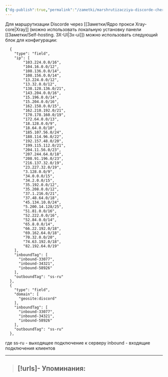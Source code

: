 ```yaml
---
{"dg-publish":true,"permalink":"/zametki/marshrutizacziya-discorde-cherez-xray/","created":"2025-04-20 22:27","updated":"2025-04-25T19:05:23+03:00"}
---
```


Для маршрутизации Discorde через [[Заметки/Ядро прокси Xray-core\|Xray]] (можно использовать локальную установку панели [[Заметки/Self-hosting. 3X-UI\|3x-ui]]) можно использовать следующий блок для конфигурации:

```
  {
    "type": "field",
    "ip": [
		"103.224.0.0/16",
		"104.16.0.0/12",
		"108.136.0.0/14",
		"108.156.0.0/14",
		"13.224.0.0/12",
		"13.32.0.0/12",
		"138.128.136.0/21",
		"143.204.0.0/16",
		"15.196.0.0/14",
		"15.204.0.0/16",
		"162.158.0.0/15",
		"162.210.192.0/21",
		"170.178.160.0/19",
		"172.64.0.0/13",
		"18.128.0.0/9",
		"18.64.0.0/10",
		"185.107.56.0/24",
		"188.114.96.0/22",
		"192.157.48.0/20",
		"199.115.112.0/21",
		"204.11.56.0/23",
		"207.244.64.0/18",
		"208.91.196.0/23",
		"216.137.32.0/19",
		"23.227.32.0/19",
		"3.128.0.0/9",
		"34.0.0.0/15",
		"34.2.0.0/15",
		"35.192.0.0/12",
		"35.208.0.0/12",
		"37.1.216.0/21",
		"37.48.64.0/18",
		"45.134.10.0/24",
		"5.200.14.128/25",
		"51.81.0.0/16",
		"52.222.0.0/16",
		"52.84.0.0/14",
		"65.8.0.0/14",
		"66.22.192.0/18",
		"69.162.64.0/18",
		"70.32.0.0/20",
		"74.63.192.0/18",
		"82.192.64.0/19"
    ],
    "inboundTag": [
      "inbound-33077",
      "inbound-34321",
      "inbound-58926"
    ],
    "outboundTag": "ss-ru"
  },
  {
    "type": "field",
    "domain": [
      "geosite:discord"
    ],
    "inboundTag": [
      "inbound-33077",
      "inbound-34321",
      "inbound-58926"
    ],
    "outboundTag": "ss-ru"
  },
```

где
	ss-ru - выходящее подключение к серверу
	inbound - входящие подключения клиентов

---
> [!urls]- Упоминания:
> - 